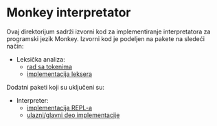 # Monkey interpretator

Ovaj direktorijum sadrži izvorni kod za implementiranje interpretatora
za programski jezik Monkey. Izvorni kod je podeljen na pakete na
sledeći način:

- Leksička analiza:
    - [rad sa tokenima](src/token)
    - [implementacija leksera](src/lexer)

Dodatni paketi koji su uključeni su:

- Interpreter:
    - [implementacija REPL-a](src/repl)
    - [ulazni/glavni deo implementacije](src/main)